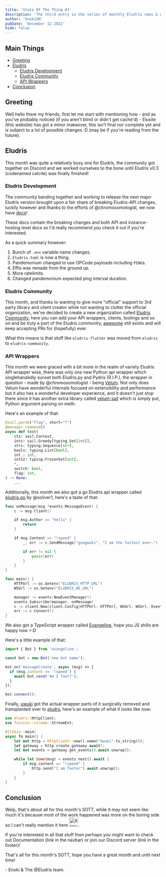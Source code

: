```yaml
---
title: 'State Of The Thing #3'
description: 'The third entry in the series of monthly Eludris news & updates.'
author: 'EnokiUN'
pubDate: 'December 12 2022'
hide: false
---
```


## Main Things

- [Greeting](#greeting)
- [Eludris](#eludris)
  - [Eludris Development](#eludris-development)
  - [Eludris Community](#eludris-community)
  - [API Wrappers](#api-wrappers)
- [Conclusion](#conclusion)

## Greeting

Well hello there my friends, first let me start with mentioning how - and as you've probably noticed (if you aren't blind or
didn't get cache'd) - Elusite (this website) has got a minor makeover, this isn't final nor complete yet and is subject to a
lot of possible changes :D (may be if you're reading from the future).

## Eludris

This month was quite a relatively busy one for Eludris, the community got together on Discord and we worked ourselves to the
bone until Eludris v0.3 (codenamed calcite) was finally finished!

### Eludris Development

The community banding together and working to release the next major Eludris version brought upon a fair share of breaking
Eludris-API changes, luckily however and thanks to the efforts of @chromosomologist, we now have
[docs](https://eludris.github.io/docs)!

These docs contain the breaking changes and both API and instance-hosting level docs so I'd really recommend you check it out
if you're interested.

As a quick summary however:

1. Bunch of `.env` variable name changes.
2. `Eludris.toml` is now a thing.
3. Pandemonium changed to use OPCode payloads including `PING`s.
4. Effis was remade from the ground up.
5. More ratelimits.
6. Changed pandemonium expected ping interval duration.

### Eludris Community

This month, and thanks to wanting to give more "official" support to 3rd party library and client creator while not wanting to
clutter the official organization, we've decided to create a new organization called
[Eludris Community](https://github.com/eludris-community), here you can add your API wrappers, clients, toolings and so on and
be truly a part of the Eludris community, [awesome](https://github.com/eludris/awesome) still exists and will keep accepting
PRs for (hopefully) ever.

What this means is that stuff like `eludris-flutter` was moved from `eludris` to `eludris-community`.

### API Wrappers

This month we were graced with a bit more in the realm of variety Eludris API wrapper wise, there was only _one_ new Python api
wrapper which singlehandedly sunset both Eludris.py and Pydris (R.I.P.), the wrapper in question - made by @chromosomologist -
being [Velum](https://github.com/eludris-community/velum). Not only does Velum have wonderful internals focused on
extensibility and performance but it also has a wonderful developer experience, and it doesn't just stop there since it has
another extra library called [velum-sail](https://github.com/eludris-community/velum-sail) which is simply put, Python
argument parsing on meth.

Here's an example of that:

```py
@sail.param("flag", short="f")
@manager.command()
async def test(
    ctx: sail.Context,
    ints: sail.Greedy[typing.Set[int]],
    strs: typing.Sequence[str],
    bools: typing.List[bool],
    int_: int,
    ints2: typing.FrozenSet[int],
    *,
    switch: bool,
    flag: int,
) -> None:
    ...
```

Additionally, this month we also got a go Eludris api wrapper called
[eludris.go](https://github.com/eludris-community/eludris.go) by @ooliver1, here's a taste of that:

```go
func onMessage(msg *events.MessageEvent) {
	c := msg.Client()

	if msg.Author == "hello" {
		return
	}

    if msg.Content == "!speed" {
		_, err := c.SendMessage("googwuki", "I am the fastest ever.")

		if err != nil {
			panic(err)
		}
    }
}

func main() {
	HTTPUrl := os.Getenv("ELUDRIS_HTTP_URL")
	WSUrl := os.Getenv("ELUDRIS_WS_URL")

	manager := events.NewEventManager()
	events.Subscribe(manager, onMessage)
	c := client.New(client.Config{HTTPUrl: HTTPUrl, WSUrl: WSUrl, EventManager: manager})
	err := c.Connect()
}
```

We also got a TypeScript wrapper called [Evangeline](https://github.com/toolifelesstocode/evangeline), hope you JS shills are
happy now >:D

Here's a little example of that:

```ts
import { Bot } from 'evangeline';

const bot = new Bot('new bot name');

bot.on('messageCreate', async (msg) => {
  if (msg.content == '!speed') {
    await bot.send('Am I fast?');
  }
});

bot.connect();
```

Finally, [uwuki](https://github.com/enokiun/uwuki) got the actual wrapper parts of it surgically removed and transplanted over
to [eludrs](https://github.com/eludris-community/eludrs), here's an example of what it looks like now:

```rust
use eludrs::HttpClient;
use futures::stream::StreamExt;

#[tokio::main]
async fn main() {
    let mut http = HttpClient::new().name("Uwuki".to_string());
    let gateway = http.create_gateway.await?;
    let mut events = gateway.get_events().await.unwrap();

    while let Some(msg) = events.next().await {
        if msg.content == "!speed" {
            http.send("I am faster").await.unwrap();
        }
    }
}
```

## Conclusion

Welp, that's about all for this month's SOTT, while it may not seem like much it's because most of the work happened was more
on the boring side so I can't really mention it here <img alt="A scuffed crying emoji" src="https://cdn.discordapp.com/emojis/980418824975319040.webp?size=96&quality=lossless" width="30em">.

If you're interested in all that stuff then perhaps you might want to check out Documentation (link in the navbar) or join our
Discord server (link in the footer)!

That's all for this month's SOTT, hope you have a great month and until next time!

\- Enoki & The @Eludris team.
